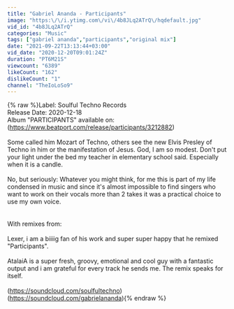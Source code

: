 ```yaml
---
title: "Gabriel Ananda - Participants"
image: "https:\/\/i.ytimg.com\/vi\/4b8JLq2ATrQ\/hqdefault.jpg"
vid_id: "4b8JLq2ATrQ"
categories: "Music"
tags: ["gabriel ananda","participants","original mix"]
date: "2021-09-22T13:13:44+03:00"
vid_date: "2020-12-20T09:01:24Z"
duration: "PT6M21S"
viewcount: "6389"
likeCount: "162"
dislikeCount: "1"
channel: "TheIoLoSo9"
---
```

{% raw %}Label: Soulful Techno Records<br />Release Date: 2020-12-18<br />Album &quot;PARTICIPANTS&quot; available on:<br />(<a rel="nofollow" target="blank" href="https://www.beatport.com/release/participants/3212882)">https://www.beatport.com/release/participants/3212882)</a><br /><br />Some called him Mozart of Techno, others see the new Elvis Presley of Techno in him or the manifestation of Jesus. God, I am so modest. Don't put your light under the bed my teacher in elementary school said. Especially when it is a candle.<br /><br />No, but seriously: Whatever you might think, for me this is part of my life condensed in music and since it's almost impossible to find singers who want to work on their vocals more than 2 takes it was a practical choice to use my own voice.<br /><br /><br />With remixes from:<br /><br />Lexer, i am a biiiig fan of his work and super super happy that he remixed &quot;Participants&quot;.<br /><br />AtalaiA is a super fresh, groovy, emotional and cool guy with a fantastic output and i am grateful for every track he sends me. The remix speaks for itself.<br /><br />(<a rel="nofollow" target="blank" href="https://soundcloud.com/soulfultechno)">https://soundcloud.com/soulfultechno)</a><br />(<a rel="nofollow" target="blank" href="https://soundcloud.com/gabrielananda)">https://soundcloud.com/gabrielananda)</a>{% endraw %}
